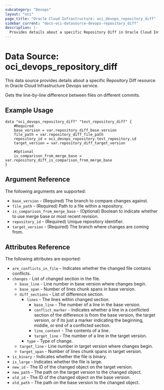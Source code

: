 ```yaml
---
subcategory: "Devops"
layout: "oci"
page_title: "Oracle Cloud Infrastructure: oci_devops_repository_diff"
sidebar_current: "docs-oci-datasource-devops-repository_diff"
description: |-
  Provides details about a specific Repository Diff in Oracle Cloud Infrastructure Devops service
---
```


# Data Source: oci_devops_repository_diff
This data source provides details about a specific Repository Diff resource in Oracle Cloud Infrastructure Devops service.

Gets the line-by-line difference between files on different commits.


## Example Usage

```hcl
data "oci_devops_repository_diff" "test_repository_diff" {
	#Required
	base_version = var.repository_diff_base_version
	file_path = var.repository_diff_file_path
	repository_id = oci_devops_repository.test_repository.id
	target_version = var.repository_diff_target_version

	#Optional
	is_comparison_from_merge_base = var.repository_diff_is_comparison_from_merge_base
}
```

## Argument Reference

The following arguments are supported:

* `base_version` - (Required) The branch to compare changes against.
* `file_path` - (Required) Path to a file within a repository.
* `is_comparison_from_merge_base` - (Optional) Boolean to indicate whether to use merge base or most recent revision.
* `repository_id` - (Required) Unique repository identifier.
* `target_version` - (Required) The branch where changes are coming from.


## Attributes Reference

The following attributes are exported:

* `are_conflicts_in_file` - Indicates whether the changed file contains conflicts.
* `changes` - List of changed section in the file.
	* `base_line` - Line number in base version where changes begin.
	* `base_span` - Number of lines chunk spans in base version.
	* `diff_sections` - List of difference section.
		* `lines` - The lines within changed section.
			* `base_line` - The number of a line in the base version.
			* `conflict_marker` - Indicates whether a line in a conflicted section of the difference is from the base version, the target version, or if its just a marker indicating the beginning, middle, or end of a conflicted section.
			* `line_content` - The contents of a line.
			* `target_line` - The number of a line in the target version.
		* `type` - Type of change.
	* `target_line` - Line number in target version where changes begin.
	* `target_span` - Number of lines chunk spans in target version.
* `is_binary` - Indicates whether the file is binary.
* `is_large` - Indicates whether the file is large.
* `new_id` - The ID of the changed object on the target version.
* `new_path` - The path on the target version to the changed object.
* `old_id` - The ID of the changed object on the base version.
* `old_path` - The path on the base version to the changed object.

